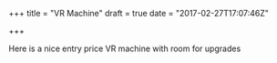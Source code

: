 +++
title = "VR Machine"
draft = true
date = "2017-02-27T17:07:46Z"

+++

Here is a nice entry price VR machine with room for upgrades
